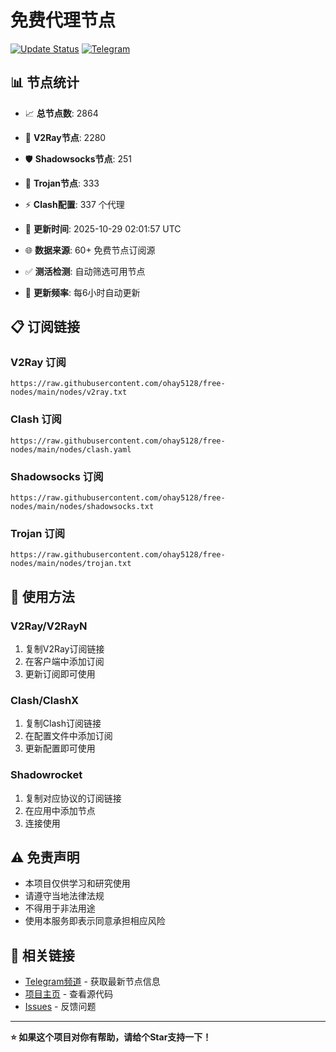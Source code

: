 # 免费代理节点

[![Update Status](https://github.com/ohay5128/free-nodes/workflows/Node%20Collector%20and%20Testing/badge.svg)](https://github.com/ohay5128/free-nodes/actions)
[![Telegram](https://img.shields.io/badge/📱_TG频道-2CA5E0?style=for-the-badge&logo=telegram&logoColor=white)](https://t.me/fq521)

## 📊 节点统计
- 📈 **总节点数**: 2864
- 🎯 **V2Ray节点**: 2280
- 🛡️ **Shadowsocks节点**: 251
- 🔐 **Trojan节点**: 333
- ⚡ **Clash配置**: 337 个代理

- 🔄 **更新时间**: 2025-10-29 02:01:57 UTC
- 🌐 **数据来源**: 60+ 免费节点订阅源
- ✅ **测活检测**: 自动筛选可用节点
- 🚀 **更新频率**: 每6小时自动更新

## 📋 订阅链接

### V2Ray 订阅
```
https://raw.githubusercontent.com/ohay5128/free-nodes/main/nodes/v2ray.txt
```

### Clash 订阅
```
https://raw.githubusercontent.com/ohay5128/free-nodes/main/nodes/clash.yaml
```

### Shadowsocks 订阅
```
https://raw.githubusercontent.com/ohay5128/free-nodes/main/nodes/shadowsocks.txt
```

### Trojan 订阅
```
https://raw.githubusercontent.com/ohay5128/free-nodes/main/nodes/trojan.txt
```

## 📱 使用方法

### V2Ray/V2RayN
1. 复制V2Ray订阅链接
2. 在客户端中添加订阅
3. 更新订阅即可使用

### Clash/ClashX
1. 复制Clash订阅链接
2. 在配置文件中添加订阅
3. 更新配置即可使用

### Shadowrocket
1. 复制对应协议的订阅链接
2. 在应用中添加节点
3. 连接使用

## ⚠️ 免责声明

- 本项目仅供学习和研究使用
- 请遵守当地法律法规
- 不得用于非法用途
- 使用本服务即表示同意承担相应风险

## 🔗 相关链接

- [Telegram频道](https://t.me/fq521) - 获取最新节点信息
- [项目主页](https://github.com/ohay5128/free-nodes) - 查看源代码
- [Issues](https://github.com/ohay5128/free-nodes/issues) - 反馈问题

---

**⭐ 如果这个项目对你有帮助，请给个Star支持一下！**
